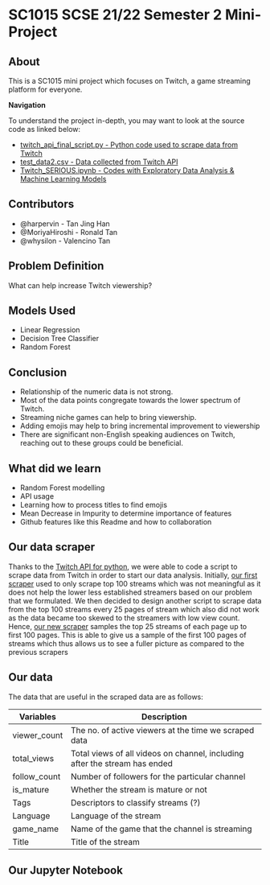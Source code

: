 # SC1015 SCSE 21/22 Semester 2 Mini-Project

## About

This is a SC1015 mini project which focuses on Twitch, a game streaming platform for everyone.

**Navigation**

To understand the project in-depth, you may want to look at the source code as linked below: 
  - [twitch_api_final_script.py - Python code used to scrape data from Twitch](https://github.com/whysilon/SC1015proj/edit/main/README.md#our-data-scraper)
  - [test_data2.csv - Data collected from Twitch API](https://github.com/whysilon/SC1015proj/edit/main/README.md#our-data)
  - [Twitch_SERIOUS.ipynb - Codes with Exploratory Data Analysis & Machine Learning Models](https://github.com/whysilon/SC1015proj/edit/main/README.md#our-jupyter-notebook)

## Contributors
  - @harpervin - Tan Jing Han
  - @MoriyaHiroshi - Ronald Tan
  - @whysilon - Valencino Tan

## Problem Definition
What can help increase Twitch viewership?

## Models Used
  - Linear Regression
  - Decision Tree Classifier
  - Random Forest

## Conclusion
  - Relationship of the numeric data is not strong. 
  - Most of the data points congregate towards the lower spectrum of Twitch.
  - Streaming niche games can help to bring viewership.
  - Adding emojis may help to bring incremental improvement to viewership
  - There are significant non-English speaking audiences on Twitch, reaching out to these groups could be beneficial.

## What did we learn
  - Random Forest modelling
  - API usage
  - Learning how to process titles to find emojis
  - Mean Decrease in Impurity to determine importance of features
  - Github features like this Readme and how to collaboration

## Our data scraper

Thanks to the [Twitch API for python](https://github.com/Teekeks/pyTwitchAPI), we were able to code a script to scrape data from Twitch in order to start our data analysis. Initially, [our first scraper](./twitch_api.py) used to only scrape top 100 streams which was not meaningful as it does not help the lower less established streamers based on our problem that we formulated. We then decided to design another script to scrape data from the top 100 streams every 25 pages of stream which also did not work as the data became too skewed to the streamers with low view count. Hence, [our new scraper](./new_scraper.py) samples the top 25 streams of each page up to first 100 pages. This is able to give us a sample of the first 100 pages of streams which thus allows us to see a fuller picture as compared to the previous scrapers

## Our data

The data that are useful in the scraped data are as follows:

| Variables | Description |
| --- | --- |
| viewer_count | The no. of active viewers at the time we scraped data |
| total_views | Total views of all videos on channel, including after the stream has ended |
| follow_count | Number of followers for the particular channel|
| is_mature | Whether the stream is mature or not |
| Tags | Descriptors to classify streams (?) |
| Language | Language of the stream |
| game_name | Name of the game that the channel is streaming |
| Title | Title of the stream |

## Our Jupyter Notebook



